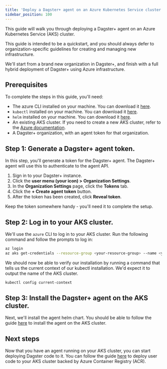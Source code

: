 ```yaml
---
title: 'Deploy a Dagster+ agent on an Azure Kubernetes Service cluster'
sidebar_position: 100
---
```


This guide will walk you through deploying a Dagster+ agent on an Azure Kubernetes Service (AKS) cluster.

This guide is intended to be a quickstart, and you should always defer to organization-specific guidelines for creating and managing new infrastructure.

We'll start from a brand new organization in Dagster+, and finish with a full hybrid deployment of Dagster+ using Azure infrastructure.

## Prerequisites

To complete the steps in this guide, you'll need:

- The azure CLI installed on your machine. You can download it [here](https://docs.microsoft.com/en-us/cli/azure/install-azure-cli).
- `kubectl` installed on your machine. You can download it [here](https://kubernetes.io/docs/tasks/tools/install-kubectl/).
- `helm` installed on your machine. You can download it [here](https://helm.sh/docs/intro/install/).
- An existing AKS cluster. If you need to create a new AKS cluster, refer to the [Azure documentation](https://learn.microsoft.com/en-us/azure/aks/learn/quick-kubernetes-deploy-portal?tabs=azure-cli).
- A Dagster+ organization, with an agent token for that organization.

## Step 1: Generate a Dagster+ agent token.

In this step, you'll generate a token for the Dagster+ agent. The Dagster+ agent will use this to authenticate to the agent API.

1. Sign in to your Dagster+ instance.
2. Click the **user menu (your icon) > Organization Settings**.
3. In the **Organization Settings** page, click the **Tokens** tab.
4. Click the **+ Create agent token** button.
5. After the token has been created, click **Reveal token**.

Keep the token somewhere handy - you'll need it to complete the setup.

## Step 2: Log in to your AKS cluster.

We'll use the `azure` CLI to log in to your AKS cluster. Run the following command and follow the prompts to log in:

```bash
az login
az aks get-credentials --resource-group <your-resource-group> --name <your-aks-cluster>
```

We should now be able to verify our installation by running a command that tells us the current context of our kubectl installation. We'd expect it to output the name of the AKS cluster.

```bash
kubectl config current-context
```

## Step 3: Install the Dagster+ agent on the AKS cluster.

Next, we'll install the agent helm chart. You should be able to follow the guide [here](/dagster-plus/deployment/deployment-types/hybrid/kubernetes/configuration) to install the agent on the AKS cluster.

## Next steps

Now that you have an agent running on your AKS cluster, you can start deploying Dagster code to it. You can follow the guide [here](/dagster-plus/deployment/deployment-types/hybrid/azure/acr-user-code) to deploy user code to your AKS cluster backed by Azure Container Registry (ACR).
